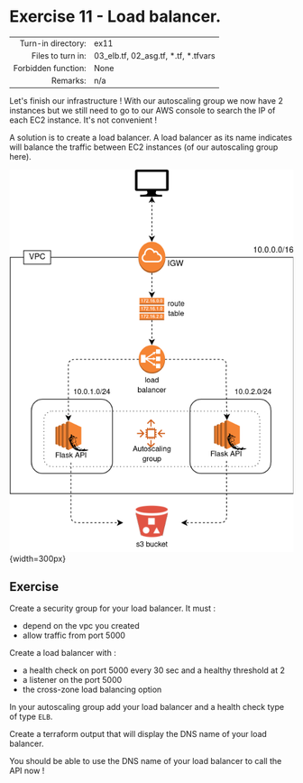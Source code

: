 # Exercise 11 - Load balancer.

|                         |                    |
| -----------------------:| ------------------ |
|   Turn-in directory:    |  ex11              |
|   Files to turn in:     |  03_elb.tf, 02_asg.tf, *.tf, *.tfvars |
|   Forbidden function:   |  None              |
|   Remarks:              |  n/a               |


Let's finish our infrastructure ! With our autoscaling group we now have 2 instances but we still need to go to our AWS console to search the IP of each EC2 instance. It's not convenient !

A solution is to create a load balancer. A load balancer as its name indicates will balance the traffic between EC2 instances (of our autoscaling group here).

![Flask API AWS infrastructure](../assets/terraform_6.png){width=300px}

## Exercise

Create a security group for your load balancer. It must :
- depend on the vpc you created 
- allow traffic from port 5000

Create a load balancer with :
- a health check on port 5000 every 30 sec and a healthy threshold at 2
- a listener on the port 5000
- the cross-zone load balancing option

In your autoscaling group add your load balancer and a health check type of type `ELB`.

Create a terraform output that will display the DNS name of your load balancer.

You should be able to use the DNS name of your load balancer to call the API now ! 